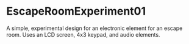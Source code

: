 # EscapeRoomExperiment01
A simple, experimental design for an electronic element for an escape room. Uses an LCD screen, 4x3 keypad, and audio elements.
